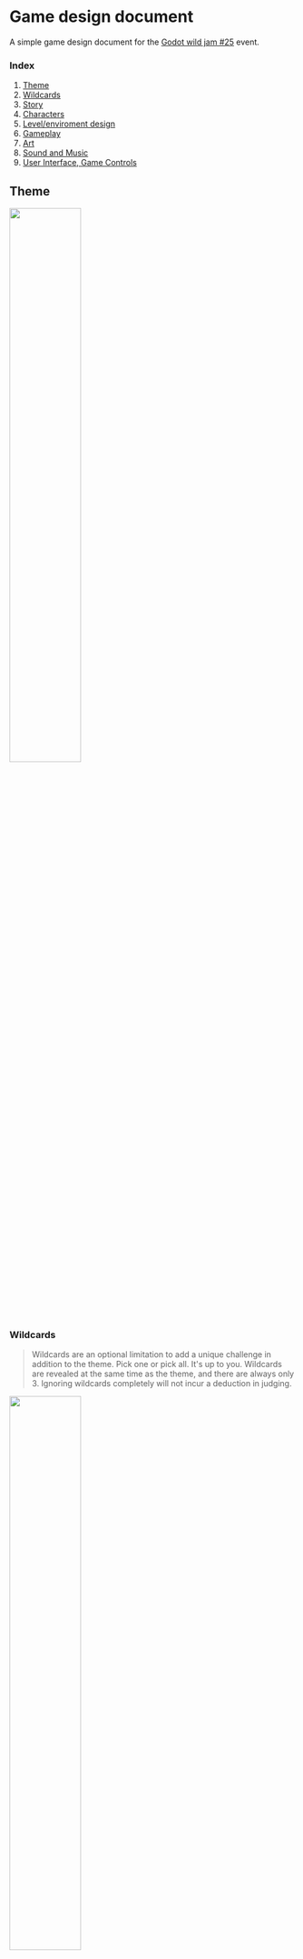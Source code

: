 # Game design document

A simple game design document for the [Godot wild jam #25](https://itch.io/jam/godot-wild-jam-25) event.

### Index
1. [Theme](#theme)
1. [Wildcards](#wildcards)
1. [Story](#story)
1. [Characters](#characters)
1. [Level/enviroment design](#levelenvironment-design)
1. [Gameplay](#gameplay)
1. [Art](#art)
1. [Sound and Music](#sound-and-music)
1. [User Interface, Game Controls](#user-interface-game-controls)


## Theme
<img src="https://img.itch.zone/aW1nLzQyMjQyNjkucG5n/original/er%2BJth.png" width="50%"/>

### Wildcards
> Wildcards are an optional limitation to add a unique challenge in addition to the theme.
Pick one or pick all. It's up to you. Wildcards are revealed at the same 
time as the theme, and there are always only 3. Ignoring wildcards completely will not incur a deduction in judging.

<img src="https://img.itch.zone/aW1nLzQyMjQyNzkucG5n/original/VwakEU.png" width="50%"/>


## Story

- Time traveler from dystopian future and  you trying to prevent global catastrophe which leads to this kind of future. Seeking a way to close the portals that bring the corruption to the world

## Characters

## Level/environment design

## Gameplay

- 2D platform.

## Art

## Sound and Music

## User Interface, Game Controls
